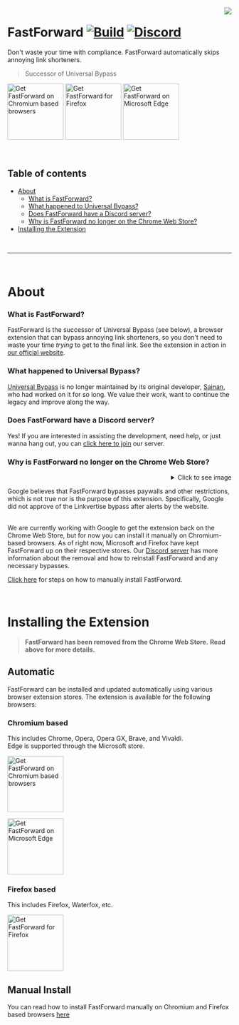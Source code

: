 <img src="https://avatars.githubusercontent.com/u/88992224?s=200&v=4" align="right" />

# FastForward [![Build](https://badgen.net/github/checks/FastForwardTeam/FastForward?label=Build)](https://github.com/FastForwardTeam/FastForward/blob/main/.github/workflows/main.yml) [![Discord](https://img.shields.io/discord/876622516607656006?label=Our%20Discord&logo=discord)](https://discord.gg/RSAf7b5njt)


Don't waste your time with compliance. FastForward automatically skips annoying link shorteners.

> Successor of Universal Bypass

<!-- Its smarter to leave this and let people redirect to the manual instructions -->
<a href="#why-is-fastforward-no-longer-on-the-chrome-web-store"><img src="https://storage.googleapis.com/web-dev-uploads/image/WlD8wC6g8khYWPJUsQceQkhXSlv1/HRs9MPufa1J1h5glNhut.png" alt="Get FastForward on Chromium based browsers" width="126px"></a>
<a href="https://addons.mozilla.org/firefox/addon/fastforwardteam/"><img src="https://user-images.githubusercontent.com/585534/107280546-7b9b2a00-6a26-11eb-8f9f-f95932f4bfec.png" alt="Get FastForward for Firefox" width="126px"></a> 
<a href="https://microsoftedge.microsoft.com/addons/detail/fastforward/ldcclmkclhomnpcnccgbgleikchbnecl"><img src="https://user-images.githubusercontent.com/585534/107280673-a5ece780-6a26-11eb-9cc7-9fa9f9f81180.png" alt="Get FastForward on Microsoft Edge" width="126px"></a>

</br>

## Table of contents
- [About](#about)
    - [What is FastForward?](#what-is-fastforward)
    - [What happened to Universal Bypass?](#what-happened-to-universal-bypass)
    - [Does FastForward have a Discord server?](#does-fastforward-have-a-discord-server)
    - [Why is FastForward no longer on the Chrome Web Store?](#why-is-fastforward-no-longer-on-the-chrome-web-store)
- [Installing the Extension](#installing-the-extension)

</br>
<hr>
</br>

# About
### What is FastForward?
FastForward is the successor of Universal Bypass (see below), a browser extension that can bypass annoying link shorteners, so you don't need to waste your time _trying_ to get to the final link. See the extension in action in [our official website](https://fastforward.team/example-links).

### What happened to Universal Bypass?
[Universal Bypass](https://github.com/Sainan/Universal-Bypass) is no longer maintained by its original developer, [Sainan](https://github.com/Sainan), who had worked on it for so long. We value their work, want to continue the legacy and improve along the way.

### Does FastForward have a Discord server?
Yes! If you are interested in assisting the development, need help, or just wanna hang out, you can [click here to join](https://discord.gg/RSAf7b5njt) our server.

### Why is FastForward no longer on the Chrome Web Store? 

<details align="right">
    <summary>Click to see image</summary>
    <p>
        <img src="https://cdn.discordapp.com/attachments/876951955841372181/1018743189106085958/image0.jpg" width="256" align="right"/>
    </p>
</details>

Google believes that FastForward bypasses paywalls and other restrictions, which is not true nor is the purpose of this extension. Specifically, Google did not approve of the Linkvertise bypass after alerts by the website.</br></br>

We are currently working with Google to get the extension back on the Chrome Web Store, but for now you can install it manually on Chromium-based browsers. As of right now, Microsoft and Firefox have kept FastForward up on their respective stores. Our [Discord server](https://discord.com/channels/876622516607656006/876951955841372181) has more information about the removal and how to reinstall FastForward and any necessary bypasses.

[Click here](https://github.com/FastForwardTeam/FastForward/blob/main/INSTALLING.md) for steps on how to manually install FastForward.

</br>

# Installing the Extension

> **FastForward has been removed from the Chrome Web Store.**
> **Read above for more details.**

## Automatic

FastForward can be installed and updated automatically using various browser extension stores. The extension is available for the following browsers:

### Chromium based
This includes Chrome, Opera, Opera GX, Brave, and Vivaldi.</br>
Edge is supported through the Microsoft store.

<a href="#why-is-fastforward-no-longer-on-the-chrome-web-store"><img src="https://storage.googleapis.com/web-dev-uploads/image/WlD8wC6g8khYWPJUsQceQkhXSlv1/HRs9MPufa1J1h5glNhut.png" alt="Get FastForward on Chromium based browsers" width="126px"></a> 

<a href="https://microsoftedge.microsoft.com/addons/detail/fastforward/ldcclmkclhomnpcnccgbgleikchbnecl"><img src="https://user-images.githubusercontent.com/585534/107280673-a5ece780-6a26-11eb-9cc7-9fa9f9f81180.png" alt="Get FastForward on Microsoft Edge" width="126px"></a>

### Firefox based
This includes Firefox, Waterfox, etc.

<a href="https://addons.mozilla.org/firefox/addon/fastforwardteam/"><img src="https://user-images.githubusercontent.com/585534/107280546-7b9b2a00-6a26-11eb-8f9f-f95932f4bfec.png" alt="Get FastForward for Firefox" width="126px"></a> 



## Manual Install
You can read how to install FastForward manually on Chromium and Firefox based browsers [here](https://github.com/FastForwardTeam/FastForward/blob/main/INSTALLING.md)